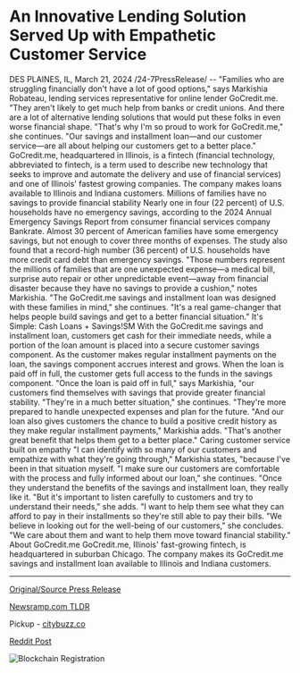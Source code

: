 # An Innovative Lending Solution Served Up with Empathetic Customer Service

DES PLAINES, IL, March 21, 2024 /24-7PressRelease/ -- "Families who are struggling financially don't have a lot of good options," says Markishia Robateau, lending services representative for online lender GoCredit.me. "They aren't likely to get much help from banks or credit unions. And there are a lot of alternative lending solutions that would put these folks in even worse financial shape.  "That's why I'm so proud to work for GoCredit.me," she continues. "Our savings and installment loan—and our customer service—are all about helping our customers get to a better place."  GoCredit.me, headquartered in Illinois, is a fintech (financial technology, abbreviated to fintech, is a term used to describe new technology that seeks to improve and automate the delivery and use of financial services) and one of Illinois' fastest growing companies.   The company makes loans available to Illinois and Indiana customers.  Millions of families have no savings to provide financial stability  Nearly one in four (22 percent) of U.S. households have no emergency savings, according to the 2024 Annual Emergency Savings Report from consumer financial services company Bankrate. Almost 30 percent of American families have some emergency savings, but not enough to cover three months of expenses.  The study also found that a record-high number (36 percent) of U.S. households have more credit card debt than emergency savings.  "Those numbers represent the millions of families that are one unexpected expense—a medical bill, surprise auto repair or other unpredictable event—away from financial disaster because they have no savings to provide a cushion," notes Markishia.  "The GoCredit.me savings and installment loan was designed with these families in mind," she continues. "It's a real game-changer that helps people build savings and get to a better financial situation."  It's Simple: Cash Loans + Savings!SM  With the GoCredit.me savings and installment loan, customers get cash for their immediate needs, while a portion of the loan amount is placed into a secure customer savings component.   As the customer makes regular installment payments on the loan, the savings component accrues interest and grows. When the loan is paid off in full, the customer gets full access to the funds in the savings component.  "Once the loan is paid off in full," says Markishia, "our customers find themselves with savings that provide greater financial stability.  "They're in a much better situation," she continues. "They're more prepared to handle unexpected expenses and plan for the future.  "And our loan also gives customers the chance to build a positive credit history as they make regular installment payments," Markishia adds. "That's another great benefit that helps them get to a better place."  Caring customer service built on empathy  "I can identify with so many of our customers and empathize with what they're going through," Markishia states, "because I've been in that situation myself.  "I make sure our customers are comfortable with the process and fully informed about our loan," she continues. "Once they understand the benefits of the savings and installment loan, they really like it.  "But it's important to listen carefully to customers and try to understand their needs," she adds. "I want to help them see what they can afford to pay in their installments so they're still able to pay their bills.  "We believe in looking out for the well-being of our customers," she concludes. "We care about them and want to help them move toward financial stability."  About GoCredit.me  GoCredit.me, Illinois' fast-growing fintech, is headquartered in suburban Chicago. The company makes its GoCredit.me savings and installment loan available to Illinois and Indiana customers. 

---

[Original/Source Press Release](https://www.24-7pressrelease.com/press-release/509388/an-innovative-lending-solution-served-up-with-empathetic-customer-service)
                    

[Newsramp.com TLDR](https://newsramp.com/curated-news/gocredit-me-offers-innovative-savings-and-installment-loan-to-help-families-build-financial-stability/d3258422c2532ac66ce6f5c1902c175f) 


Pickup - [citybuzz.co](https://citybuzz.co/2024/03/21/innovative-lending-solution-empowers-families-to-build-savings)
 



[Reddit Post](https://www.reddit.com/r/Business_NewsRamp/comments/1bk0pgv/gocreditme_offers_innovative_savings_and/) 



![Blockchain Registration](https://cdn.newsramp.app/24-7PressRelease/qrcode/243/21/gainD_sw.webp)